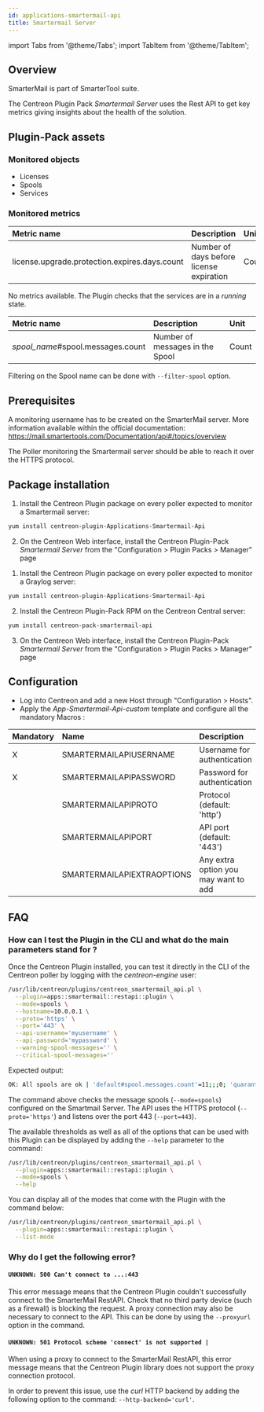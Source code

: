 ```yaml
---
id: applications-smartermail-api
title: Smartermail Server
---
```

import Tabs from '@theme/Tabs';
import TabItem from '@theme/TabItem';


## Overview

SmarterMail is part of SmarterTool suite. 

The Centreon Plugin Pack *Smartermail Server* uses the Rest API to get key metrics
giving insights about the health of the solution.

## Plugin-Pack assets

### Monitored objects

* Licenses
* Spools
* Services 

### Monitored metrics

<Tabs groupId="sync">
<TabItem value="Licenses" label="Licenses">

| Metric name                                    | Description                                | Unit   |
| :--------------------------------------------- | :----------------------------------------- | :----- |
| license.upgrade.protection.expires.days.count  | Number of days before license expiration   | Count  |

</TabItem>
<TabItem value="Services" label="Services">

No metrics available. The Plugin checks that the services are in a *running* state. 

</TabItem>
<TabItem value="Spools" label="Spools">

| Metric name                        | Description                       | Unit   |
| :--------------------------------- | :-------------------------------- | :----- |
| *spool_name*#spool.messages.count  | Number of messages in the Spool   | Count  |

Filtering on the Spool name can be done with `--filter-spool` option. 

</TabItem>
</Tabs>

## Prerequisites

A monitoring username has to be created on the SmarterMail server. More information available 
within the official documentation: https://mail.smartertools.com/Documentation/api#/topics/overview 

The Poller monitoring the Smartermail server should be able to reach it over the 
HTTPS protocol. 

## Package installation

<Tabs groupId="sync">
<TabItem value="Online License" label="Online License">

1. Install the Centreon Plugin package on every poller expected to monitor a Smartermail server:

```bash
yum install centreon-plugin-Applications-Smartermail-Api
```

2. On the Centreon Web interface, install the Centreon Plugin-Pack *Smartermail Server* from the "Configuration > Plugin Packs > Manager" page

</TabItem>
<TabItem value="Offline License" label="Offline License">

1. Install the Centreon Plugin package on every poller expected to monitor a Graylog server:

```bash
yum install centreon-plugin-Applications-Smartermail-Api
```

2. Install the Centreon Plugin-Pack RPM on the Centreon Central server:

```bash
yum install centreon-pack-smartermail-api
```

3. On the Centreon Web interface, install the Centreon Plugin-Pack *Smartermail Server* from the "Configuration > Plugin Packs > Manager" page

</TabItem>
</Tabs>

## Configuration

* Log into Centreon and add a new Host through "Configuration > Hosts".
* Apply the *App-Smartermail-Api-custom* template and configure all the mandatory Macros :

| Mandatory | Name                       | Description                           |
| :-------- | :------------------------- | :------------------------------------ |
| X         | SMARTERMAILAPIUSERNAME     | Username for authentication           |
| X         | SMARTERMAILAPIPASSWORD     | Password for authentication           | 
|           | SMARTERMAILAPIPROTO        | Protocol (default: 'http')            |
|           | SMARTERMAILAPIPORT         | API port (default: '443')             |
|           | SMARTERMAILAPIEXTRAOPTIONS | Any extra option you may want to add  |

## FAQ

### How can I test the Plugin in the CLI and what do the main parameters stand for ?

Once the Centreon Plugin installed, you can test it directly in the CLI of the
Centreon poller by logging with the *centreon-engine* user:

```bash
/usr/lib/centreon/plugins/centreon_smartermail_api.pl \
  --plugin=apps::smartermail::restapi::plugin \
  --mode=spools \
  --hostname=10.0.0.1 \
  --proto='https' \
  --port='443' \
  --api-username='myusername' \
  --api-password='mypassword' \
  --warning-spool-messages='' \
  --critical-spool-messages=''
```

Expected output:

```bash
OK: All spools are ok | 'default#spool.messages.count'=11;;;0; 'quarantine_limit#spool.messages.count'=5000;;;0; 'spam#spool.messages.count'=0;;;0; 'spool_limit#spool.messages.count'=50000;;;0; 'throttledDomains#spool.messages.count'=0;;;0; 'throttledMailingLists#spool.messages.count'=0;;;0; 'throttledUsers#spool.messages.count'=0;;;0; 'virus#spool.messages.count'=0;;;0; 'waiting#spool.messages.count'=3;;;0;
```

The command above checks the message spools (`--mode=spools`) configured on the Smartmail Server. The API uses the HTTPS 
protocol (`--proto='https'`) and listens over the port 443 (`--port=443`). 

The available thresholds as well as all of the options that can be used with
this Plugin can be displayed by adding the `--help` parameter to the 
command:

```bash
/usr/lib/centreon/plugins/centreon_smartermail_api.pl \
  --plugin=apps::smartermail::restapi::plugin \
  --mode=spools \
  --help
```

You can display all of the modes that come with the Plugin with the command
below:

```bash
/usr/lib/centreon/plugins/centreon_smartermail_api.pl \
  --plugin=apps::smartermail::restapi::plugin \
  --list-mode
```

### Why do I get the following error?

#### `UNKNOWN: 500 Can't connect to ...:443`

This error message means that the Centreon Plugin couldn't successfully connect
to the SmarterMail RestAPI. Check that no third party device
(such as a firewall) is blocking the request. A proxy connection may also be 
necessary to connect to the API. This can be done by using the `--proxyurl`
option in the command.

#### `UNKNOWN: 501 Protocol scheme 'connect' is not supported |`

When using a proxy to connect to the SmarterMail RestAPI, this error
message means that the Centreon Plugin library does not support the proxy
connection protocol.

In order to prevent this issue, use the *curl* HTTP backend by adding the
following option to the command: `--http-backend='curl'`.